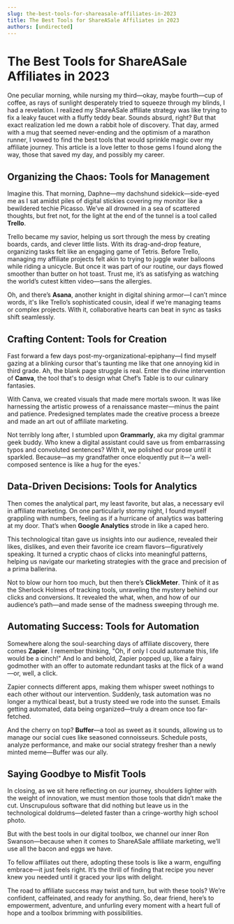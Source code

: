 ```yaml
---
slug: the-best-tools-for-shareasale-affiliates-in-2023
title: The Best Tools for ShareASale Affiliates in 2023
authors: [undirected]
---
```



# The Best Tools for ShareASale Affiliates in 2023

One peculiar morning, while nursing my third—okay, maybe fourth—cup of coffee, as rays of sunlight desperately tried to squeeze through my blinds, I had a revelation. I realized my ShareASale affiliate strategy was like trying to fix a leaky faucet with a fluffy teddy bear. Sounds absurd, right? But that exact realization led me down a rabbit hole of discovery. That day, armed with a mug that seemed never-ending and the optimism of a marathon runner, I vowed to find the best tools that would sprinkle magic over my affiliate journey. This article is a love letter to those gems I found along the way, those that saved my day, and possibly my career.

## **Organizing the Chaos: Tools for Management**

Imagine this. That morning, Daphne—my dachshund sidekick—side-eyed me as I sat amidst piles of digital stickies covering my monitor like a bewildered techie Picasso. We’ve all drowned in a sea of scattered thoughts, but fret not, for the light at the end of the tunnel is a tool called **Trello**.

Trello became my savior, helping us sort through the mess by creating boards, cards, and clever little lists. With its drag-and-drop feature, organizing tasks felt like an engaging game of Tetris. Before Trello, managing my affiliate projects felt akin to trying to juggle water balloons while riding a unicycle. But once it was part of our routine, our days flowed smoother than butter on hot toast. Trust me, it’s as satisfying as watching the world’s cutest kitten video—sans the allergies.

Oh, and there’s **Asana**, another knight in digital shining armor—I can’t mince words, it's like Trello’s sophisticated cousin, ideal if we’re managing teams or complex projects. With it, collaborative hearts can beat in sync as tasks shift seamlessly.

## **Crafting Content: Tools for Creation**

Fast forward a few days post-my-organizational-epiphany—I find myself gazing at a blinking cursor that's taunting me like that one annoying kid in third grade. Ah, the blank page struggle is real. Enter the divine intervention of **Canva**, the tool that's to design what Chef’s Table is to our culinary fantasies.

With Canva, we created visuals that made mere mortals swoon. It was like harnessing the artistic prowess of a renaissance master—minus the paint and patience. Predesigned templates made the creative process a breeze and made an art out of affiliate marketing.

Not terribly long after, I stumbled upon **Grammarly**, aka my digital grammar geek buddy. Who knew a digital assistant could save us from embarrassing typos and convoluted sentences? With it, we polished our prose until it sparkled. Because—as my grandfather once eloquently put it—'a well-composed sentence is like a hug for the eyes.'

## **Data-Driven Decisions: Tools for Analytics**

Then comes the analytical part, my least favorite, but alas, a necessary evil in affiliate marketing. On one particularly stormy night, I found myself grappling with numbers, feeling as if a hurricane of analytics was battering at my door. That’s when **Google Analytics** strode in like a caped hero.

This technological titan gave us insights into our audience, revealed their likes, dislikes, and even their favorite ice cream flavors—figuratively speaking. It turned a cryptic chaos of clicks into meaningful patterns, helping us navigate our marketing strategies with the grace and precision of a prima ballerina.

Not to blow our horn too much, but then there’s **ClickMeter**. Think of it as the Sherlock Holmes of tracking tools, unraveling the mystery behind our clicks and conversions. It revealed the what, when, and how of our audience’s path—and made sense of the madness sweeping through me.

## **Automating Success: Tools for Automation**

Somewhere along the soul-searching days of affiliate discovery, there comes **Zapier**. I remember thinking, "Oh, if only I could automate this, life would be a cinch!" And lo and behold, Zapier popped up, like a fairy godmother with an offer to automate redundant tasks at the flick of a wand—or, well, a click.

Zapier connects different apps, making them whisper sweet nothings to each other without our intervention. Suddenly, task automation was no longer a mythical beast, but a trusty steed we rode into the sunset. Emails getting automated, data being organized—truly a dream once too far-fetched.

And the cherry on top? **Buffer**—a tool as sweet as it sounds, allowing us to manage our social cues like seasoned connoisseurs. Schedule posts, analyze performance, and make our social strategy fresher than a newly minted meme—Buffer was our ally.

## **Saying Goodbye to Misfit Tools**

In closing, as we sit here reflecting on our journey, shoulders lighter with the weight of innovation, we must mention those tools that didn’t make the cut. Unscrupulous software that did nothing but leave us in the technological doldrums—deleted faster than a cringe-worthy high school photo.

But with the best tools in our digital toolbox, we channel our inner Ron Swanson—because when it comes to ShareASale affiliate marketing, we’ll use all the bacon and eggs we have. 

To fellow affiliates out there, adopting these tools is like a warm, engulfing embrace—it just feels right. It’s the thrill of finding that recipe you never knew you needed until it graced your lips with delight.

The road to affiliate success may twist and turn, but with these tools? We’re confident, caffeinated, and ready for anything. So, dear friend, here’s to empowerment, adventure, and unfurling every moment with a heart full of hope and a toolbox brimming with possibilities.